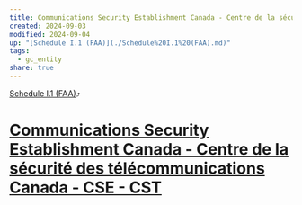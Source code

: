 ```yaml
---
title: Communications Security Establishment Canada - Centre de la sécurité des télécommunications Canada - CSE - CST
created: 2024-09-03
modified: 2024-09-04
up: "[Schedule I.1 (FAA)](./Schedule%20I.1%20(FAA).md)"
tags:
  - gc_entity
share: true
---
```

[Schedule I.1 (FAA)](./Schedule%20I.1%20(FAA).md)⤴️
# [Communications Security Establishment Canada - Centre de la sécurité des télécommunications Canada - CSE - CST](Communications%20Security%20Establishment%20Canada%20-%20Centre%20de%20la%20s%C3%A9curit%C3%A9%20des%20t%C3%A9l%C3%A9communications%20Canada%20-%20CSE%20-%20CST.md)
